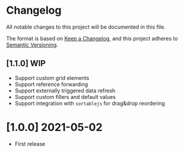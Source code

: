 # Changelog

All notable changes to this project will be documented in this file.

The format is based on [Keep a Changelog](https://keepachangelog.com/en/1.0.0/),
and this project adheres to [Semantic Versioning](https://semver.org/spec/v2.0.0.html).

## [1.1.0] WIP

-   Support custom grid elements
-   Support reference forwarding
-   Support externally triggered data refresh
-   Support custom fillers and default values
-   Support integration with `sortablejs` for drag&drop reordering

# [1.0.0] 2021-05-02

-   First release
